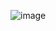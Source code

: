 ![image](https://github.com/VietHoang-242/PCB-Module-PWM-110V---220V-AC-Dimmer/assets/146922240/d14c566a-4ca1-4e8e-85b2-f8a9e0d65b68)
